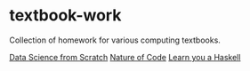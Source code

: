 # textbook-work
 Collection of homework for various computing textbooks.

 [Data Science from Scratch](https://joelgrus.com/books/)
 [Nature of Code](https://natureofcode.com/book/)
[Learn you a Haskell](http://learnyouahaskell.com/)
